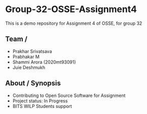 # Group-32-OSSE-Assignment4
This is a demo repository for Assignment 4 of OSSE, for group 32

## Team / 

* Prakhar Srivatsava
* Prabhakar M
* Shammi Arora (2020mt93091)
* Juie Deshmukh


## About / Synopsis

* Contributing to Open Source Software for Assignment
* Project status: In Progress
* BITS WILP Students support
